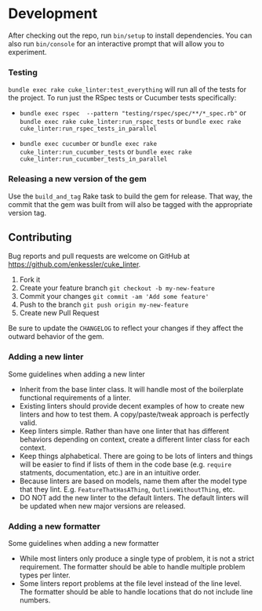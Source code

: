 # Development

After checking out the repo, run `bin/setup` to install dependencies. You can also run `bin/console` for an interactive prompt that will allow you to experiment.

### Testing

`bundle exec rake cuke_linter:test_everything` will run all of the tests for the project. To run just the RSpec tests 
or Cucumber tests specifically:
 - `bundle exec rspec  --pattern "testing/rspec/spec/**/*_spec.rb"` or
   `bundle exec rake cuke_linter:run_rspec_tests` or
   `bundle exec rake cuke_linter:run_rspec_tests_in_parallel`

 - `bundle exec cucumber` or
   `bundle exec rake cuke_linter:run_cucumber_tests` or 
   `bundle exec rake cuke_linter:run_cucumber_tests_in_parallel`

### Releasing a new version of the gem

Use the `build_and_tag` Rake task to build the gem for release. That way, the commit that the gem was built from 
will also be tagged with the appropriate version tag.


## Contributing

Bug reports and pull requests are welcome on GitHub at https://github.com/enkessler/cuke_linter.

1. Fork it
2. Create your feature branch
   `git checkout -b my-new-feature`
3. Commit your changes
   `git commit -am 'Add some feature'`
4. Push to the branch
   `git push origin my-new-feature`
5. Create new Pull Request

Be sure to update the `CHANGELOG` to reflect your changes if they affect the outward behavior of the gem.

### Adding a new linter

Some guidelines when adding a new linter
  * Inherit from the base linter class. It will handle most of the boilerplate functional requirements of a linter.
  * Existing linters should provide decent examples of how to create new linters and how to test them. A copy/paste/tweak approach is perfectly valid.
  * Keep linters simple. Rather than have one linter that has different behaviors depending on context, create a different linter class for each context.
  * Keep things alphabetical. There are going to be lots of linters and things will be easier to find if lists of them in the code base (e.g. `require` statments, documentation, etc.) are in an intuitive order.
  * Because linters are based on models, name them after the model type that they lint. E.g. `FeatureThatHasAThing`, `OutlineWithoutThing`, etc.
  * DO NOT add the new linter to the default linters. The default linters will be updated when new major versions are released.

### Adding a new formatter

Some guidelines when adding a new formatter
  * While most linters only produce a single type of problem, it is not a strict requirement. The formatter should be able to handle multiple problem types per linter.
  * Some linters report problems at the file level instead of the line level. The formatter should be able to handle locations that do not include line numbers.
